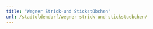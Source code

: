 ```yaml
---
title: "Wegner Strick-und Stickstübchen"
url: /stadtoldendorf/wegner-strick-und-stickstuebchen/
---
```

